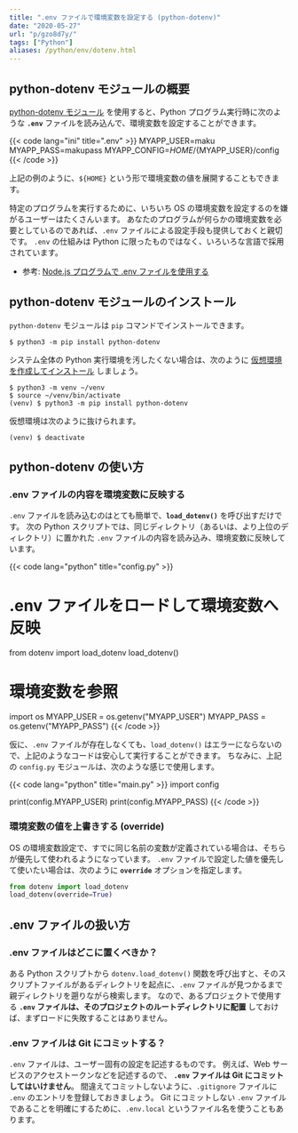 ```yaml
---
title: ".env ファイルで環境変数を設定する (python-dotenv)"
date: "2020-05-27"
url: "p/gzo8d7y/"
tags: ["Python"]
aliases: /python/env/dotenv.html
---
```


python-dotenv モジュールの概要
----

[python-dotenv モジュール](https://pypi.org/project/python-dotenv/) を使用すると、Python プログラム実行時に次のような __`.env`__ ファイルを読み込んで、環境変数を設定することができます。

{{< code lang="ini" title=".env" >}}
MYAPP_USER=maku
MYAPP_PASS=makupass
MYAPP_CONFIG=${HOME}/${MYAPP_USER}/config
{{< /code >}}

上記の例のように、`${HOME}` という形で環境変数の値を展開することもできます。

特定のプログラムを実行するために、いちいち OS の環境変数を設定するのを嫌がるユーザーはたくさんいます。
あなたのプログラムが何らかの環境変数を必要としているのであれば、`.env` ファイルによる設定手段も提供しておくと親切です。
`.env` の仕組みは Python に限ったものではなく、いろいろな言語で採用されています。

- 参考: [Node.js プログラムで .env ファイルを使用する](/nodejs/env/dotenv.html)


python-dotenv モジュールのインストール
----

`python-dotenv` モジュールは `pip` コマンドでインストールできます。

```console
$ python3 -m pip install python-dotenv
```

システム全体の Python 実行環境を汚したくない場合は、次のように [仮想環境を作成してインストール](/p/wozpogm/) しましょう。

```
$ python3 -m venv ~/venv
$ source ~/venv/bin/activate
(venv) $ python3 -m pip install python-dotenv
```

仮想環境は次のように抜けられます。

```
(venv) $ deactivate
```


python-dotenv の使い方
----

### .env ファイルの内容を環境変数に反映する

`.env` ファイルを読み込むのはとても簡単で、__`load_dotenv()`__ を呼び出すだけです。
次の Python スクリプトでは、同じディレクトリ（あるいは、より上位のディレクトリ）に置かれた `.env` ファイルの内容を読み込み、環境変数に反映しています。

{{< code lang="python" title="config.py" >}}
# .env ファイルをロードして環境変数へ反映
from dotenv import load_dotenv
load_dotenv()

# 環境変数を参照
import os
MYAPP_USER = os.getenv("MYAPP_USER")
MYAPP_PASS = os.getenv("MYAPP_PASS")
{{< /code >}}

仮に、`.env` ファイルが存在しなくても、`load_dotenv()` はエラーにならないので、上記のようなコードは安心して実行することができます。
ちなみに、上記の `config.py` モジュールは、次のような感じで使用します。

{{< code lang="python" title="main.py" >}}
import config

print(config.MYAPP_USER)
print(config.MYAPP_PASS)
{{< /code >}}

### 環境変数の値を上書きする (override)

OS の環境変数設定で、すでに同じ名前の変数が定義されている場合は、そちらが優先して使われるようになっています。
`.env` ファイルで設定した値を優先して使いたい場合は、次のように __`override`__ オプションを指定します。

```python
from dotenv import load_dotenv
load_dotenv(override=True)
```


.env ファイルの扱い方
----

### .env ファイルはどこに置くべきか？

ある Python スクリプトから `dotenv.load_dotenv()` 関数を呼び出すと、そのスクリプトファイルがあるディレクトリを起点に、`.env` ファイルが見つかるまで親ディレクトリを遡りながら検索します。
なので、あるプロジェクトで使用する __`.env` ファイルは、そのプロジェクトのルートディレクトリに配置__ しておけば、まずロードに失敗することはありません。

### .env ファイルは Git にコミットする？

`.env` ファイルは、ユーザー固有の設定を記述するものです。
例えば、Web サービスのアクセストークンなどを記述するので、 __`.env` ファイルは Git にコミットしてはいけません__。
間違えてコミットしないように、`.gitignore` ファイルに `.env` のエントリを登録しておきましょう。
Git にコミットしない `.env` ファイルであることを明確にするために、`.env.local` というファイル名を使うこともあります。

